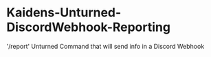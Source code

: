 # Kaidens-Unturned-DiscordWebhook-Reporting
'/report' Unturned Command that will send info in a Discord Webhook
